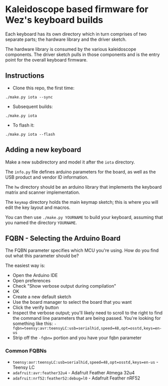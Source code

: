 # Kaleidoscope based firmware for Wez's keyboard builds

Each keyboard has its own directory which in turn comprises of
two separate parts; the hardware library and the driver sketch.

The hardware library is consumed by the various kaleidoscope
components.  The driver sketch pulls in those components and
is the entry point for the overall keyboard firmware.

## Instructions

* Clone this repo, the first time:

```
./make.py iota --sync
```

* Subsequent builds:

```
./make.py iota
```

* To flash it:

```
./make.py iota --flash
```

## Adding a new keyboard

Make a new subdirectory and model it after the `iota` directory.

The `info.py` file defines arduino parameters for the board, as
well as the USB product and vendor ID information.

The `hw` directory should be an arduino library that implements
the keyboard matrix and scanner implementation.

The `keymap` directory holds the main keymap sketch; this is
where you will edit the key layout and macros.

You can then use `./make.py YOURNAME` to build your keyboard,
assuming that you named the directory `YOURNAME`.

## FQBN - Selecting the Arduino Board

The FQBN parameter specifies which MCU you're using.  How do you
find out what this parameter should be?

The easiest way is:

* Open the Arduino IDE
* Open preferences
* Check "Show verbose output during compilation"
* OK
* Create a new default sketch
* Use the board manager to select the board that you want
* Click the verify button
* Inspect the verbose output; you'll likely need to scroll to
  the right to find the command line parameters that are
  being passed.  You're looking for something like this:
  `-fqbn=teensy:avr:teensyLC:usb=serialhid,speed=48,opt=osstd,keys=en-us`
* Strip off the `-fqbn=` portion and you have your fqbn parameter

### Common FQBNs

* `teensy:avr:teensyLC:usb=serialhid,speed=48,opt=osstd,keys=en-us` - Teensy LC
* `adafruit:avr:feather32u4` - Adafruit Feather Atmega 32u4
* `adafruit:nrf52:feather52:debug=l0` - Adafruit Feather nRF52

